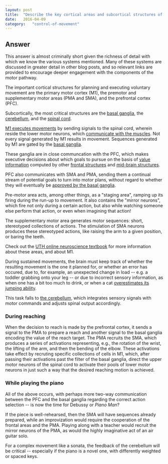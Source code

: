 ```yaml
---
layout: post
title:	"Describe the key cortical areas and subcortical structures of the motor system.  Give an example of how these components contribute to the performance of a simple motor task such as reaching and how they contribute to the performance of a skilled action like playing the piano."
date:	2016-04-09
category:	"control-of-movement"
---
```

## Answer

This answer is almost criminally short
given the richness of detail
with which we know the various systems mentioned.
Many of these systems are discussed in greater detail
in other blog posts,
and so relevant links are provided to encourage deeper engagement
with the components of the motor pathway.

The important cortical structures for
planning and executing voluntary movement
are the primary motor cortex (M1),
the premotor and supplementary motor areas (PMA and SMA),
and the prefrontal cortex (PFC).

Subcortically, the most critical structures are
the [basal ganglia]({{site.baseurl}}/14),
the [cerebellum]({{site.baseurl}}/16),
and the [spinal cord]({{site.baseurl}}/71).

[M1 executes movements]({{site.baseurl}}/13)
by sending signals to the spinal cord,
wherein reside the lower motor neurons, which
[communicate with the muscles]({{site.baseurl}}/35).
Not every signal generated by M1 results in movement.
Sequences generated by M1 are gated by the
[basal ganglia]({{site.baseurl}}/14).

These ganglia are in close communcation
with the PFC, which makes executive decisions
about which goals to pursue
on the basis of
[value information]({{site.baseurl}}/64)
computed by other
[frontal structures]({{site.baseurl}}/66)
and
[mid-brain structures]({{site.baseurl}}/65).

PFC also communicates with SMA and PMA,
sending them a continual stream of potential goals
to turn into motor plans,
without regard to whether they will eventually be
[approved by the basal ganglia]({{site.baseurl}}/14).

Pre-motor area acts, among other things, as a "staging area",
ramping up its firing during the run-up to movement.
It also contains the "mirror neurons",
which fire not only during a certain action,
but also while watching someone else perform that action,
or even when imagining that action!

The supplementary motor area generates motor sequences:
short, stereotyped collections of actions.
The stimulation of SMA neurons produces these stereotyped actions,
like raising the arm to a given position,
or baring the teeth.

Check out the
[UTH online neuroscience textbook](http://neuroscience.uth.tmc.edu/s3/chapter03.html)
for more information about these areas, and about M1.

During sustained movements,
the brain must keep track of whether the resulting movement
is the one it planned for,
or whether an error has occured,
due to, for example,
an unexpected change in load --
e.g. a toddler grabbing onto your leg --
or due to incorrect sensory information,
as when one has a bit too much to drink,
or when a cat
[overestimates its jumping ability](https://www.youtube.com/watch?v=Awf45u6zrP0).

This task falls to
[the cerebellum]({{site.baseurl}}/16),
which integrates sensory signals with motor commands
and adjusts spinal output accordingly.

### During reaching

When the decision to reach is made by the prefrontal cortex,
it sends a signal to the PMA to prepare a reach
and another signal to the basal ganglia
encoding the value of the reach target.
The PMA recruits the SMA, which produces a series of activations
representing, e.g., the rotation of the wrist,
the lifting of the arm,
and then the bending of the elbow.
These activations take effect by recruting specific
collections of cells in M1,
which,
after passing their activations past the filter of the basal ganglia,
direct the upper motor neurons of the spinal cord
to activate their pools of lower motor neurons
in just such a way that the desired reaching motion is achieved.

### While playing the piano

All of the above occurs,
with perhaps more two-way communication between the PFC
and the basal ganglia regarding the correct action selection --
is now the time for Debussy or *Piano Man*?

If the piece is well-rehearsed,
then the SMA will have sequences already prepared,
while an improvization
would require the cooperation of the frontal areas
and the PMA.
Playing along with a teacher would recruit
the mirror neurons of the PMA,
as would the highly imaginative act of an air guitar solo.

For a complex movement like a sonata,
the feedback of the cerebellum will be critical --
especially if the piano is a novel one,
with differently weighted or spaced keys.
